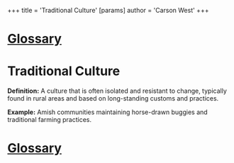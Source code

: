 +++
 title = 'Traditional Culture'
[params]
	author = 'Carson West'
+++
# [Glossary](./../glossary/)

# Traditional Culture

**Definition:**  A culture that is often isolated and resistant to change, typically found in rural areas and based on long-standing customs and practices.

**Example:**  Amish communities maintaining horse-drawn buggies and traditional farming practices.

# [Glossary](./../glossary/)